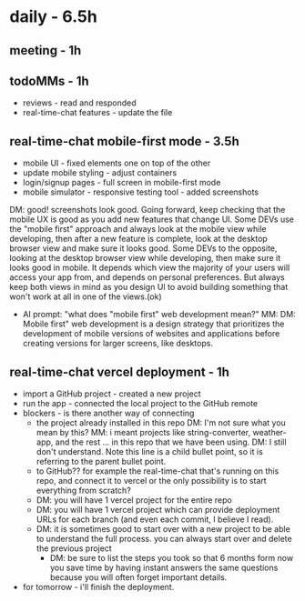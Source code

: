 # daily - 6.5h

## meeting - 1h

## todoMMs - 1h
* reviews - read and responded
* real-time-chat features - update the file

## real-time-chat mobile-first mode - 3.5h
* mobile UI - fixed elements one on top of the other
* update mobile styling - adjust containers
* login/signup pages - full screen in mobile-first mode
* mobile simulator - responsive testing tool - added screenshots

DM: good! screenshots look good. Going forward, keep checking that the mobile UX is good as you add new features that change UI. Some DEVs use the "mobile first" approach and always look at the mobile view while developing, then after a new feature is complete, look at the desktop browser view and make sure it looks good. Some DEVs to the opposite, looking at the desktop browser view while developing, then make sure it looks good in mobile. It depends which view the majority of your users will access your app from, and depends on personal preferences. But always keep both views in mind as you design UI to avoid building something that won't work at all in one of the views.(ok)
* AI prompt: "what does "mobile first" web development mean?" MM: DM: Mobile first" web development is a design strategy that prioritizes the development of mobile versions of websites and applications before creating versions for larger screens, like desktops.

## real-time-chat vercel deployment - 1h
* import a GitHub project - created a new project 
* run the app - connected the local project to the GitHub remote
* blockers - is there another way of connecting 
  * the project already installed in this repo DM: I'm not sure what you mean by this? MM: i meant projects like string-converter, weather-app, and the rest ... in this repo that we have been using. DM: I still don't understand. Note this line is a child bullet point, so it is referring to the parent bullet point.
  * to GitHub?? for example the real-time-chat that's running on this repo, and connect it to vercel or the only possibility is to start everything from scratch?
  * DM: you will have 1 vercel project for the entire repo 
  * DM: you will have 1 vercel project which can provide deployment URLs for each branch (and even each commit, I believe I read). 
  * DM: it is sometimes good to start over with a new project to be able to understand the full process. you can always start over and delete the previous project
    * DM: be sure to list the steps you took so that 6 months form now you save time by having instant answers the same questions because you will often forget important details. 
* for tomorrow - i'll finish the deployment.

